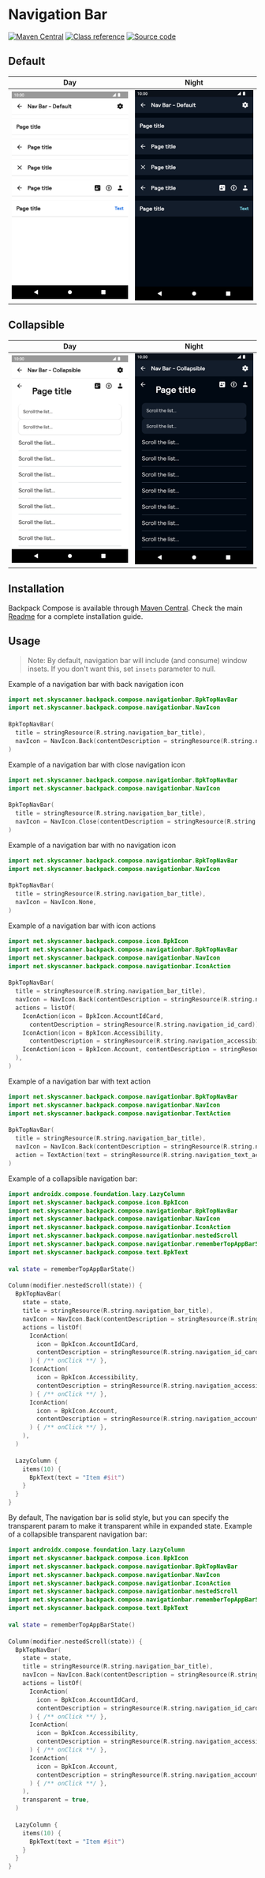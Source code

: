 # Navigation Bar

[![Maven Central](https://img.shields.io/maven-central/v/net.skyscanner.backpack/backpack-compose)](https://search.maven.org/artifact/net.skyscanner.backpack/backpack-compose)
[![Class reference](https://img.shields.io/badge/Class%20reference-Android-blue)](https://backpack.github.io/android/backpack-compose/net.skyscanner.backpack.compose.navigationbar)
[![Source code](https://img.shields.io/badge/Source%20code-GitHub-lightgrey)](https://github.com/Skyscanner/backpack-android/tree/main/backpack-compose/src/main/kotlin/net/skyscanner/backpack/compose/navigationbar)

## Default

| Day | Night |
| --- | --- |
| <img src="https://raw.githubusercontent.com/Skyscanner/backpack-android/main/docs/compose/NavBar/screenshots/default.png" alt="NavBar component" width="375" /> |<img src="https://raw.githubusercontent.com/Skyscanner/backpack-android/main/docs/compose/NavBar/screenshots/default_dm.png" alt="NavBar component - dark mode" width="375" /> |

## Collapsible

| Day | Night |
| --- | --- |
| <img src="https://raw.githubusercontent.com/Skyscanner/backpack-android/main/docs/compose/NavBar/screenshots/collapsible.png" alt="Collapsible NavBar component" width="375" /> |<img src="https://raw.githubusercontent.com/Skyscanner/backpack-android/main/docs/compose/NavBar/screenshots/collapsible_dm.png" alt="Collapsible NavBar component - dark mode" width="375" /> |

## Installation

Backpack Compose is available
through [Maven Central](https://search.maven.org/artifact/net.skyscanner.backpack/backpack-compose). Check the
main [Readme](https://github.com/skyscanner/backpack-android#installation) for a complete installation guide.

## Usage

> Note: By default, navigation bar will include (and consume) window insets. If you don't want this, set `insets` parameter
> to null.

Example of a navigation bar with back navigation icon

```Kotlin
import net.skyscanner.backpack.compose.navigationbar.BpkTopNavBar
import net.skyscanner.backpack.compose.navigationbar.NavIcon

BpkTopNavBar(
  title = stringResource(R.string.navigation_bar_title),
  navIcon = NavIcon.Back(contentDescription = stringResource(R.string.navigation_back)) { /** onClick **/ },
)
```

Example of a navigation bar with close navigation icon

```Kotlin
import net.skyscanner.backpack.compose.navigationbar.BpkTopNavBar
import net.skyscanner.backpack.compose.navigationbar.NavIcon

BpkTopNavBar(
  title = stringResource(R.string.navigation_bar_title),
  navIcon = NavIcon.Close(contentDescription = stringResource(R.string.navigation_close)) { /** onClick **/ },
)
```

Example of a navigation bar with no navigation icon

```Kotlin
import net.skyscanner.backpack.compose.navigationbar.BpkTopNavBar
import net.skyscanner.backpack.compose.navigationbar.NavIcon

BpkTopNavBar(
  title = stringResource(R.string.navigation_bar_title),
  navIcon = NavIcon.None,
)
```

Example of a navigation bar with icon actions

```Kotlin
import net.skyscanner.backpack.compose.icon.BpkIcon
import net.skyscanner.backpack.compose.navigationbar.BpkTopNavBar
import net.skyscanner.backpack.compose.navigationbar.NavIcon
import net.skyscanner.backpack.compose.navigationbar.IconAction

BpkTopNavBar(
  title = stringResource(R.string.navigation_bar_title),
  navIcon = NavIcon.Back(contentDescription = stringResource(R.string.navigation_back)) { /** onClick **/ },
  actions = listOf(
    IconAction(icon = BpkIcon.AccountIdCard,
      contentDescription = stringResource(R.string.navigation_id_card)) { /** onClick **/ },
    IconAction(icon = BpkIcon.Accessibility,
      contentDescription = stringResource(R.string.navigation_accessibility)) { /** onClick **/ },
    IconAction(icon = BpkIcon.Account, contentDescription = stringResource(R.string.navigation_account)) { /** onClick **/ },
  ),
)
```

Example of a navigation bar with text action

```Kotlin
import net.skyscanner.backpack.compose.navigationbar.BpkTopNavBar
import net.skyscanner.backpack.compose.navigationbar.NavIcon
import net.skyscanner.backpack.compose.navigationbar.TextAction

BpkTopNavBar(
  title = stringResource(R.string.navigation_bar_title),
  navIcon = NavIcon.Back(contentDescription = stringResource(R.string.navigation_back)) { /** onClick **/ },
  action = TextAction(text = stringResource(R.string.navigation_text_action)) { /** onClick **/ },
)
```

Example of a collapsible navigation bar:

```Kotlin
import androidx.compose.foundation.lazy.LazyColumn
import net.skyscanner.backpack.compose.icon.BpkIcon
import net.skyscanner.backpack.compose.navigationbar.BpkTopNavBar
import net.skyscanner.backpack.compose.navigationbar.NavIcon
import net.skyscanner.backpack.compose.navigationbar.IconAction
import net.skyscanner.backpack.compose.navigationbar.nestedScroll
import net.skyscanner.backpack.compose.navigationbar.rememberTopAppBarState
import net.skyscanner.backpack.compose.text.BpkText

val state = rememberTopAppBarState()

Column(modifier.nestedScroll(state)) {
  BpkTopNavBar(
    state = state,
    title = stringResource(R.string.navigation_bar_title),
    navIcon = NavIcon.Back(contentDescription = stringResource(R.string.navigation_back)) { /** onClick **/ },
    actions = listOf(
      IconAction(
        icon = BpkIcon.AccountIdCard,
        contentDescription = stringResource(R.string.navigation_id_card)
      ) { /** onClick **/ },
      IconAction(
        icon = BpkIcon.Accessibility,
        contentDescription = stringResource(R.string.navigation_accessibility)
      ) { /** onClick **/ },
      IconAction(
        icon = BpkIcon.Account,
        contentDescription = stringResource(R.string.navigation_account)
      ) { /** onClick **/ },
    ),
  )

  LazyColumn {
    items(10) {
      BpkText(text = "Item #$it")
    }
  }
}
```

By default, The navigation bar is solid style, but you can specify the transparent param to make it transparent while in expanded state.
Example of a collapsible transparent navigation bar:

```Kotlin
import androidx.compose.foundation.lazy.LazyColumn
import net.skyscanner.backpack.compose.icon.BpkIcon
import net.skyscanner.backpack.compose.navigationbar.BpkTopNavBar
import net.skyscanner.backpack.compose.navigationbar.NavIcon
import net.skyscanner.backpack.compose.navigationbar.IconAction
import net.skyscanner.backpack.compose.navigationbar.nestedScroll
import net.skyscanner.backpack.compose.navigationbar.rememberTopAppBarState
import net.skyscanner.backpack.compose.text.BpkText

val state = rememberTopAppBarState()

Column(modifier.nestedScroll(state)) {
  BpkTopNavBar(
    state = state,
    title = stringResource(R.string.navigation_bar_title),
    navIcon = NavIcon.Back(contentDescription = stringResource(R.string.navigation_back)) { /** onClick **/ },
    actions = listOf(
      IconAction(
        icon = BpkIcon.AccountIdCard,
        contentDescription = stringResource(R.string.navigation_id_card)
      ) { /** onClick **/ },
      IconAction(
        icon = BpkIcon.Accessibility,
        contentDescription = stringResource(R.string.navigation_accessibility)
      ) { /** onClick **/ },
      IconAction(
        icon = BpkIcon.Account,
        contentDescription = stringResource(R.string.navigation_account)
      ) { /** onClick **/ },
    ),
    transparent = true,
  )

  LazyColumn {
    items(10) {
      BpkText(text = "Item #$it")
    }
  }
}
```
